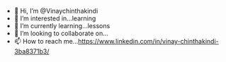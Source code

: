- 👋 Hi, I’m @Vinaychinthakindi
- 👀 I’m interested in...learning
- 🌱 I’m currently learning...lessons
- 💞️ I’m looking to collaborate on...
- 📫 How to reach me...https://www.linkedin.com/in/vinay-chinthakindi-3ba8371b3/

<!---
VinayCh-tataunistore-UpperFunnel/VinayCh-tataunistore-UpperFunnel is a ✨ special ✨ repository because its `README.md` (this file) appears on your GitHub profile.
You can click the Preview link to take a look at your changes.
--->
